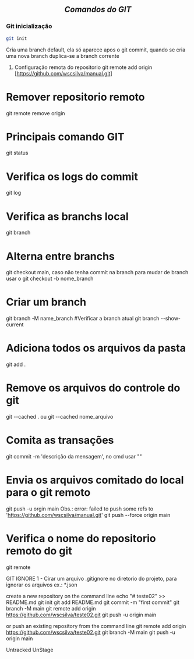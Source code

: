 ## *__<p align = "center">Comandos do GIT</p>__*
### **Git inicialização**
```sh
git init
``` 
<!--inicializa o repositorio -->
Cria uma branch default, ela só aparece apos o git commit, quando se cria uma nova branch duplica-se a branch corrente
1. Configuração remota do repositorio
git remote add origin [https://github.com/wscsilva/manual.git]
# Remover repositorio remoto
git remote remove origin
# Principais comando GIT
git status
# Verifica os logs do commit
git log
# Verifica as branchs local
git branch
# Alterna entre branchs
git checkout main, caso não tenha commit na branch para mudar de branch usar o git checkout -b nome_branch
# Criar um branch
git branch -M name_branch
#Verificar a branch atual
git branch --show-current
# Adiciona todos os arquivos da pasta 
git add .
# Remove os arquivos do controle do git
git --cached . ou git --cached nome_arquivo
#  Comita as transações
git commit -m 'descrição da mensagem', no cmd usar ""
# Envia os arquivos comitado do local para o git remoto
git push -u orgin main
Obs.: error: failed to push some refs to 'https://github.com/wscsilva/manual.git'
git push --force origin main
# Verifica o nome do repositorio remoto do git
git remote

GIT IGNORE
1 - Cirar um arquivo .gitignore no diretorio do projeto, para ignorar os arquivos ex.: *.json

create a new repository on the command line
echo "# teste02" >> README.md
git init
git add README.md
git commit -m "first commit"
git branch -M main
git remote add origin https://github.com/wscsilva/teste02.git
git push -u origin main

or push an existing repository from the command line
git remote add origin https://github.com/wscsilva/teste02.git
git branch -M main
git push -u origin main

Untracked
UnStage